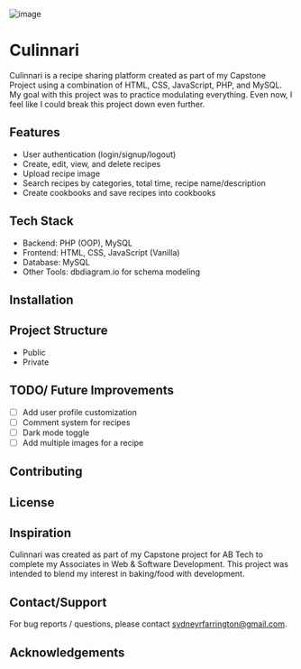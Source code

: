 ![image](https://github.com/user-attachments/assets/5cd7f070-de7c-4508-9fb2-919ec3c06fa3)

# Culinnari
Culinnari is a recipe sharing platform created as part of my Capstone Project using a combination of HTML, CSS, JavaScript, PHP, and MySQL. My goal with this project was to practice modulating everything. Even now, I feel like I could break this project down even further. 

## Features
- User authentication (login/signup/logout)
- Create, edit, view, and delete recipes
- Upload recipe image
- Search recipes by categories, total time, recipe name/description 
- Create cookbooks and save recipes into cookbooks 

## Tech Stack
- Backend: PHP (OOP), MySQL
- Frontend: HTML, CSS, JavaScript (Vanilla)
- Database: MySQL
- Other Tools: dbdiagram.io for schema modeling
## Installation

## Project Structure
- Public
- Private
## TODO/ Future Improvements
- [ ] Add user profile customization
- [ ] Comment system for recipes
- [ ] Dark mode toggle
- [ ] Add multiple images for a recipe

## Contributing

## License

## Inspiration 
Culinnari was created as part of my Capstone project for AB Tech to complete my Associates in Web & Software Development. This project was intended to blend my interest in baking/food with development. 

## Contact/Support
For bug reports / questions, please contact sydneyrfarrington@gmail.com.

## Acknowledgements


